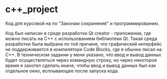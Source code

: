# c++_project
Код для курсовой на по "Законам сохранения" и программированию.

Код был написан в среде разработки Qt creator - приложении, где можно писать на C++ с использованием библиотеки Qt. Такая среда разработки была выбрана по той причине, что графический интерфейс не поддерживается в компиляторе Code Blocks, где я обычно писал на C++. В техническом задании у меня указано, что ввод и вывод данных будет осуществляться через командную строку, но через некоторое время я захотел сделать иначе, чтобы ввод и вывод данных был как отдельное окно, всплывающее после запуска кода. 

